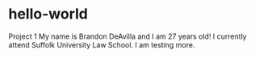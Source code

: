 # hello-world
 Project 1
My name is Brandon DeAvilla and I am 27 years old! I currently attend Suffolk University Law School.  I am testing more.